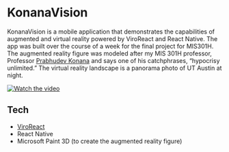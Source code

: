 # KonanaVision
KonanaVision is a mobile application that demonstrates the capabilities of augmented and virtual reality powered by ViroReact and React Native. The app was built over the course of a week for the final project for MIS301H. The augmented reality figure was modeled after my MIS 301H professor, Professor [Prabhudev Konana]( https://faculty.mccombs.utexas.edu/prabhudev.konana/) and says one of his catchphrases, “hypocrisy unlimited.” The virtual reality landscape is a panorama photo of UT Austin at night. 

[![Watch the video](https://lh3.google.com/u/0/d/1yfoKOknkWzAJmWGpYZfUh93tobSPdkOo=w3000-h1780-iv1)](https://youtu.be/W2TkxC4od_0)

## Tech
-	[ViroReact](https://viromedia.com/viroreact)
-	React Native 
-	Microsoft Paint 3D (to create the augmented reality figure)
